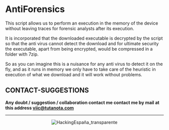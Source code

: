 # AntiForensics

This script allows us to perform an execution in the memory of the device without leaving traces for forensic analysts after its execution.

It is incorporated that the downloaded executable is decrypted by the script so that the anti virus cannot detect the download and for ultimate security the executable, apart from being encrypted, would be compressed in a folder with 7zip.

So as you can imagine this is a nuisance for any anti virus to detect it on the fly, and as it runs in memory we only have to take care of the heuristic in execution of what we download and it will work without problems.

## CONTACT-SUGGESTIONS


**Any doubt / suggestion / collaboration contact me contact me by mail at this address viic@tutanota.com**

---
<p align="center">
  <img src="https://user-images.githubusercontent.com/78870476/135733800-c572c1b0-71aa-4158-886e-1f737a2e51b4.png" alt="HackingEspaña_transparente" />
</p>
